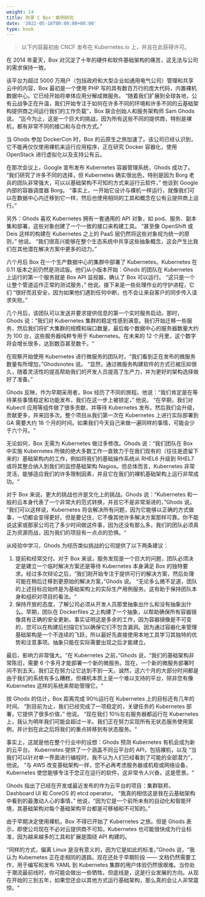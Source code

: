 ```yaml
---
weight: 14
title: 附录 C Box：案例研究
date: '2022-05-18T00:00:00+08:00'
type: book
---
```


> 以下内容最初由 CNCF 发布在 Kubernetes.io 上，并且在此获得许可。

在 2014 年夏天，Box 对沉淀了十年的硬件和软件基础架构的痛苦，这无法与公司的需求保持一致。

该平台为超过 5000 万用户（包括政府和大型企业如通用电气公司）管理和共享云中的内容，Box 最初是一个使用 PHP 写的具有数百万行的庞大代码，内置裸机数据中心。它已经开始将单体应用分解成微服务。 “随着我们扩展到全球各地，公有云战争正在升温，我们开始专注于如何在许多不同的环境和许多不同的云基础架构提供商之间运行我们的工作负载”，Box 联合创始人和服务架构师 Sam Ghods 说。 “迄今为止，这是一个巨大的挑战，因为所有这些不同的提供商，特别是裸机，都有非常不同的接口和与合作方式。”

当 Ghods 参加 DockerCon 时，Box 的云原生之旅加速了。该公司已经认识到，它不能再仅仅使用裸机来运行应用程序，正在研究 Docker 容器化，使用 OpenStack 进行虚拟化以及支持公有云。

在那次会议上，Google 宣布发布 Kubernetes 容器管理系统，Ghods 成功了。 “我们研究了许多不同的选择，但 Kubernetes 确实很出色，特别是因为 Borg 老兵的团队非常强大，可以以基础架构不可知的方式来运行云软件，” 他谈到 Google 内部的容器调度器 Borg。 “事实上，一开始它设计与裸机一样运行，就像我们可以在数据中心内迁移到它一样，然后也使用相同的工具和概念在公有云提供商上运行。”

另外：Ghods 喜欢 Kubernetes 拥有一套通用的 API 对象，如 pod、服务、副本集和部署，这些对象创建了一个一致的接口来构建工具。 “甚至像 OpenShift 或 Deis 这样的构建在 Kubernetes 之上的 PaaS 层仍然将这些对象视为统一的原则，” 他说。 “我们很高兴能够在整个生态系统中共享这些抽象概念，这会产生比我们在其他潜在解决方案中更多的动力。”

六个月后 Box 在一个生产数据中心的集群中部署了 Kubernetes。Kubernetes 在 0.11 版本之前仍然是测试版。他们从小版本开始：Ghods 的团队在 Kubernetes 上运行的第一个服务就是 Box API 监视器，确认了 Box 可以运行。 “这只是一个让整个管道运作正常的测试服务，” 他说。接下来是一些处理作业的守护进程，它们 “很好而且安全，因为如果他们遇到任何中断，也不会让来自客户的同步传入请求失败。”

几个月后，该团队可以发送并要求提供信息的第一个实时服务启动。那时，Ghods 说：“我们对 Kubernetes 集群的稳定性感到满意。我们开始迁移一些服务，然后我们将扩大集群的规模和端口数量，最后每个数据中心的服务器数量大约为 100 台，这些服务器纯粹专用于 Kubernetes。在未来的 12 个月里，这个数字将会增长很多，达到数百甚至数千。“

在观察开始使用 Kubernetes 进行微服务的团队时，“我们看到正在发布的微服务数量有所增加，”Ghodsnotes 说。 “显然，通过微服务构建软件的方式已被压抑很久，随着灵活性的提高帮助我们的开发人员提高了生产力，并为更好的架构选择做好了准备。”

Ghods 反映，作为早期采用者，Box 经历了不同的旅程。他说：“我们肯定是在等待某些事情稳定和功能发布，我们在这一步上被锁定，” 他说。 “在早期，我们对 Kubectl 应用等组件做了很多贡献，并等待 Kubernetes 发布，然后我们会升级，贡献更多，并来回多次。整个项目从我们第一次在 Kubernetes 上进行实际部署到 GA 需要大约 18 个月的时间。如果我们今天自己来做一遍同样的事情，可能会少于六个月。“

无论如何，Box 无需为 Kubernetes 做过多修改。Ghods 说：“我们团队在 Box 中实施 Kubernetes 所做的绝大多数工作一直致力于在我们现有的（往往是遗留下来的）基础架构内的工作，例如将我们的基础操作系统从 RHEL6 升级到 RHEL7 或将其整合纳入到我们的监控基础架构 Nagios。但总体而言，Kubernetes 非常灵活，能够适应我们的许多限制因素，并且它在我们的裸机基础架构上运行非常成功。“

对于 Box 来说，更大的挑战也许是文化上的挑战。Ghods 说：“Kubernetes 和一般的云本身代表了一个非常大的范式转换，并且它不是非常渐进的，”Ghods 说。 “我们可以这样说，Kubernetes 将会解决所有问题，因为它能够以正确的方式做事，一切都会变得更好。但是要记住，它不像其他许多解决方案那样可靠。你不能说这家或那家公司花了多少时间做这件事，因为还没有那么多。我们的团队必须真正为资源而战，因为我们的项目有一点点的恐惧。“

从经验中学习，Ghods 为经历类似挑战的公司提供了以下两条建议：

1. 提前和经常交付。对于 Box 来说，服务发现是一个巨大的问题，团队必须决定是建立一个临时解决方案还是等待 Kubernetes 本身满足 Box 的独特要求。经过多次辩论之后，“我们刚开始专注于提供可行的解决方案，然后处理可能在稍后迁移到更原始的解决方案，”Ghods 说。 “无论多么微不足道，团队的上述目标应始终是为基础架构上的实际生产用例服务。这有助于保持团队本身和组织对项目的看法。“
2. 保持开放的态度，了解公司必须从开发人员那里抽象出什么和没有抽象出什么。早期，团队在 Dockerfiles 之上构建了一个抽象，以帮助确保所有容器镜像具有正确的安全更新。事实证明这是多余的工作，因为容器镜像是不可变的，您可以在构建后扫描它们以确保它们不包含漏洞。因为通过容器化来管理基础架构是一个不连续的飞跃，所以最好先直接使用本地工具学习其独特的优势和注意事项。抽象只能在实际需要出现之后才能建立。

最后，影响力非常强大。“在 Kubernetes 之前，”Ghods 说，“我们的基础架构非常陈旧，需要 6 个多月才能部署一个新的微服务。现在，一个新的微服务部署时间不到五天。我们正在努力让它达到不到一天。诚然，这六个月的大部分时间都是由于我们的系统有多么糟糕，但裸机本质上是一个难以支持的平台，除非您有像 Kubernetes 这样的系统来帮助管理它。“

按 Ghods 的估计，Box 距离完成 90％运行在 Kubernetes 上的目标还有几年的时间。 “到目前为止，我们已经完成了一项稳定的，关键任务的 Kubernetes 部署，它提供了很多价值，” 他说。 “现在我们 10％左右服务器都运行在 Kubernetes 上，我认为明年我们可能会超过一半。我们正在努力实现所有无状态服务使用案例，并计划在此之后将我们的重点转移到有状态服务。“

事实上，这就是他在整个行业中的设想：Ghods 预测 Kubernetes 有机会成为新的云平台。 Kubernetes 提供了一个涵盖不同云平台的 API，包括裸机，以及 “当我们可以针对单一界面进行编程时，我不认为人们已经看到了可能的全部潜力”，他说。 “与 AWS 改变基础架构一样，您不必再考虑服务器或机柜或网络设备，Kubernetes 使您能够专注于您正在运行的软件，这非常令人兴奋。这是愿景。“

Ghods 指出了已经在开发或最近发布的作为云平台的项目：集群联邦，Dashboard UI 和 CoreOS 的 etcd operator。 “我真的相信这是我在云基础架构中看到的最激动人心的事情，” 他说，“因为它是一个前所未有的自动化和智能环境，其基础架构对每个基础架构平台都是可移植和不可知的。”

由于早期决定使用裸机，Box 不得已开始了 Kubernetes 之旅。但是 Ghods 表示，即使公司现在不必对云提供商不可知，Kubernetes 也可能很快成为行业标准，因为越来越多的工具和扩展是围绕 API 构建的。

“同样的方式，偏离 Linux 是没有意义的，因为它是如此的标准，”Ghods 说，“我认为 Kubernetes 正在走相同的道路。现在还处于早期阶段 —— 文档仍然需要工作，用于编写和发布 YAML 到 Kubernetes 集群的用户体验仍然很艰难。当你处于潮流最前线时，你可能会做出一些牺牲。但底线是，这是行业发展的方向。从现在开始的三到五年，如果您还会以其他方式运行基础架构，那么真的会让人非常震惊。“
